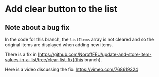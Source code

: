 # Add clear button to the list

## Note about a bug fix

In the code for this branch, the `listItems` array is not cleared and so the original items are displayed when adding new items.

There is a fix in [https://github.com/NoroffFEU/update-and-store-item-values-in-a-list/tree/clear-list-fix](this branch).

Here is a video discussing the fix: https://vimeo.com/768619324
